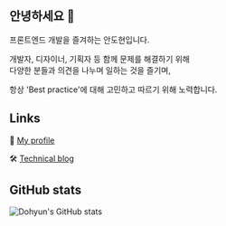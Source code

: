 ## 안녕하세요 👋
프론트엔드 개발을 즐겨하는 안도현입니다.   

개발자, 디자이너, 기획자 등 함께 문제를 해결하기 위해   
다양한 분들과 의견을 나누며 일하는 것을 즐기며,   

항상 'Best practice'에 대해 고민하고 따르기 위해 노력합니다.
   
## Links
💼 [My profile](https://hyun.pro/profile)

🛠 [Technical blog](https://hyun.pro)
   
## GitHub stats
![Dohyun's GitHub stats](https://github-readme-stats.vercel.app/api?username=devDohyun&count_private=true&show_icons=true)
